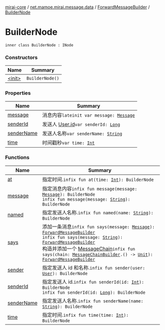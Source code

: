 [mirai-core](../../../index.md) / [net.mamoe.mirai.message.data](../../index.md) / [ForwardMessageBuilder](../index.md) / [BuilderNode](./index.md)

# BuilderNode

`inner class BuilderNode : INode`

### Constructors

| Name | Summary |
|---|---|
| [&lt;init&gt;](-init-.md) | `BuilderNode()` |

### Properties

| Name | Summary |
|---|---|
| [message](message.md) | 消息内容`lateinit var message: `[`Message`](../../-message/index.md) |
| [senderId](sender-id.md) | 发送人 [User.id](../../../net.mamoe.mirai.contact/-user/id.md)`var senderId: `[`Long`](https://kotlinlang.org/api/latest/jvm/stdlib/kotlin/-long/index.html) |
| [senderName](sender-name.md) | 发送人名称`var senderName: `[`String`](https://kotlinlang.org/api/latest/jvm/stdlib/kotlin/-string/index.html) |
| [time](time.md) | 时间戳秒`var time: `[`Int`](https://kotlinlang.org/api/latest/jvm/stdlib/kotlin/-int/index.html) |

### Functions

| Name | Summary |
|---|---|
| [at](at.md) | 指定时间.`infix fun at(time: `[`Int`](https://kotlinlang.org/api/latest/jvm/stdlib/kotlin/-int/index.html)`): BuilderNode` |
| [message](message.md) | 指定消息内容`infix fun message(message: `[`Message`](../../-message/index.md)`): BuilderNode`<br>`infix fun message(message: `[`String`](https://kotlinlang.org/api/latest/jvm/stdlib/kotlin/-string/index.html)`): BuilderNode` |
| [named](named.md) | 指定发送人名称.`infix fun named(name: `[`String`](https://kotlinlang.org/api/latest/jvm/stdlib/kotlin/-string/index.html)`): BuilderNode` |
| [says](says.md) | 添加一条消息`infix fun says(message: `[`Message`](../../-message/index.md)`): `[`ForwardMessageBuilder`](../index.md)<br>`infix fun says(message: `[`String`](https://kotlinlang.org/api/latest/jvm/stdlib/kotlin/-string/index.html)`): `[`ForwardMessageBuilder`](../index.md)<br>构造并添加一个 [MessageChain](../../-message-chain/index.md)`infix fun says(chain: `[`MessageChainBuilder`](../../-message-chain-builder/index.md)`.() -> `[`Unit`](https://kotlinlang.org/api/latest/jvm/stdlib/kotlin/-unit/index.html)`): `[`ForwardMessageBuilder`](../index.md) |
| [sender](sender.md) | 指定发送人 id 和名称.`infix fun sender(user: `[`User`](../../../net.mamoe.mirai.contact/-user/index.md)`): BuilderNode` |
| [senderId](sender-id.md) | 指定发送人 id.`infix fun senderId(id: `[`Int`](https://kotlinlang.org/api/latest/jvm/stdlib/kotlin/-int/index.html)`): BuilderNode`<br>`infix fun senderId(id: `[`Long`](https://kotlinlang.org/api/latest/jvm/stdlib/kotlin/-long/index.html)`): BuilderNode` |
| [senderName](sender-name.md) | 指定发送人名称.`infix fun senderName(name: `[`String`](https://kotlinlang.org/api/latest/jvm/stdlib/kotlin/-string/index.html)`): BuilderNode` |
| [time](time.md) | 指定时间.`infix fun time(time: `[`Int`](https://kotlinlang.org/api/latest/jvm/stdlib/kotlin/-int/index.html)`): BuilderNode` |
